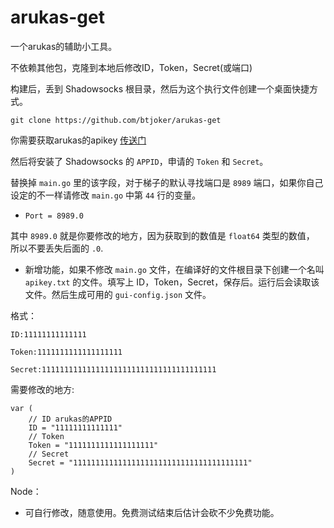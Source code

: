 # arukas-get

一个arukas的辅助小工具。

不依赖其他包，克隆到本地后修改ID，Token，Secret(或端口)

构建后，丢到 Shadowsocks 根目录，然后为这个执行文件创建一个桌面快捷方式。

`git clone https://github.com/btjoker/arukas-get`

你需要获取arukas的apikey [传送门](https://app.arukas.io/settings/api-keys)

然后将安装了 Shadowsocks 的 `APPID`，申请的 `Token` 和 `Secret`。

替换掉 `main.go` 里的该字段，对于梯子的默认寻找端口是 `8989` 端口，如果你自己设定的不一样请修改 `main.go` 中第 `44` 行的变量。

* `Port = 8989.0`


其中 `8989.0` 就是你要修改的地方，因为获取到的数值是 `float64` 类型的数值，
所以不要丢失后面的 `.0`.

* 新增功能，如果不修改 `main.go` 文件，在编译好的文件根目录下创建一个名叫  `apikey.txt` 的文件。填写上 ID，Token，Secret，保存后。运行后会读取该文件。然后生成可用的 `gui-config.json` 文件。

格式：

    ID:11111111111111

    Token:1111111111111111111

    Secret:111111111111111111111111111111111111111



需要修改的地方:

    var (
	    // ID arukas的APPID
	    ID = "11111111111111"
	    // Token 
	    Token = "1111111111111111111"
	    // Secret
	    Secret = "111111111111111111111111111111111111111"
    )


Node：
* 可自行修改，随意使用。免费测试结束后估计会砍不少免费功能。